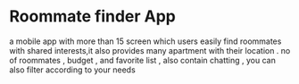 # Roommate finder App
a mobile app with more than 15 screen which users easily find roommates with shared
interests,it also provides many apartment with their location . no of roommates , budget
, and favorite list , also contain chatting , you can also filter according to your needs
